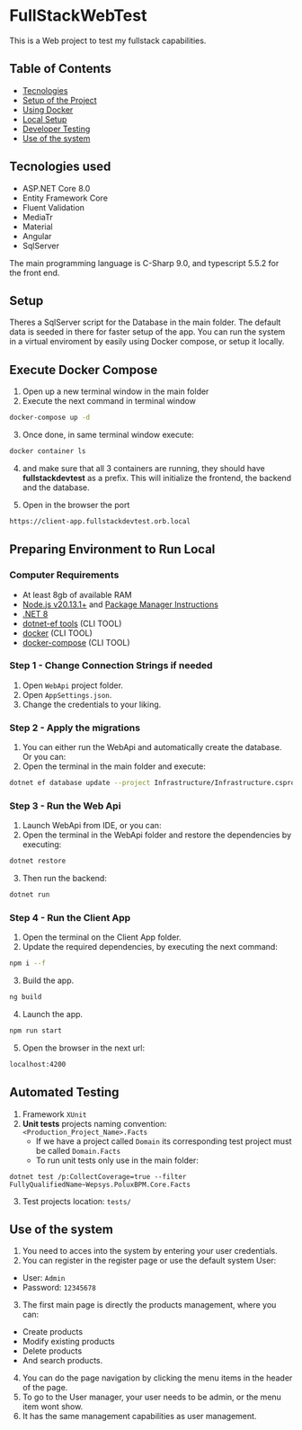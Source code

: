 # FullStackWebTest #

This is a Web project to test my fullstack capabilities.

## Table of Contents
- [Tecnologies](#tecnologies)
- [Setup of the Project](#setup)
- [Using Docker](#docker)
- [Local Setup](#local)
- [Developer Testing](#testing)
- [Use of the system](#use)

## Tecnologies used <a name="tecnologies"></a>

* ASP.NET Core 8.0
* Entity Framework Core
* Fluent Validation
* MediaTr
* Material
* Angular
* SqlServer

The main programming language is C-Sharp 9.0, and typescript 5.5.2 for the front end.

## Setup <a name="setup"></a>

Theres a SqlServer script for the Database in the main folder.
The default data is seeded in there for faster setup of the app.
You can run the system in a virtual enviroment by easily using Docker compose, or setup it locally.

## Execute Docker Compose <a name="docker"></a>
1. Open up a new terminal window in the main folder
2. Execute the next command in terminal window

```sh
docker-compose up -d
```

3. Once done, in same terminal window execute:

```sh
docker container ls
```

4. and make sure that all 3 containers are running, they should have __fullstackdevtest__ as a prefix.
This will initialize the frontend, the backend and the database.

5. Open in the browser the port

```sh
https://client-app.fullstackdevtest.orb.local
```

## Preparing Environment to Run Local<a name="local"></a>
### Computer Requirements
 - At least 8gb of available RAM
 - [Node.js v20.13.1+](https://nodejs.org/en/download/) and [Package Manager Instructions](https://nodejs.org/en/download/package-manager/)
 - [.NET 8](https://dotnet.microsoft.com/download/dotnet/8.0)
 - [dotnet-ef tools](https://docs.microsoft.com/en-us/ef/core/cli/dotnet) (CLI TOOL)
 - [docker](https://docs.docker.com/get-docker/) (CLI TOOL)
 - [docker-compose](https://docs.docker.com/compose/install/) (CLI TOOL)

### Step 1 - Change Connection Strings if needed
1. Open `WebApi` project folder.
2. Open `AppSettings.json`.
3. Change the credentials to your liking.

### Step 2 - Apply the migrations
1. You can either run the WebApi and automatically create the database. Or you can:
2. Open the terminal in the main folder and execute:

```sh
dotnet ef database update --project Infrastructure/Infrastructure.csproj --startup-project WebApi/WebApi.csproj --context Infrastructure.Persistence.AppDbContext --configuration Debug 20240621132508_addedNewDataSeed
```

### Step 3 - Run the Web Api
1. Launch WebApi from IDE, or you can:
2. Open the terminal in the WebApi folder and restore the dependencies by executing:

```sh
dotnet restore
```

3. Then run the backend:

```sh
dotnet run
```

### Step 4 - Run the Client App
1. Open the terminal on the Client App folder.
2. Update the required dependencies, by executing the next command:

```sh
npm i --f
```

3. Build the app.

```sh
ng build
```

4. Launch the app.

```sh
npm run start
```

5. Open the browser in the next url:

```sh
localhost:4200
```

## Automated Testing <a name="testing"></a>
1. Framework `XUnit`
2. **Unit tests** projects naming convention: `<Production_Project_Name>.Facts`
    * If we have a project called `Domain` its corresponding test project must be called `Domain.Facts` 
    * To run unit tests only use in the main folder:
    
`dotnet test /p:CollectCoverage=true --filter FullyQualifiedName~Wepsys.PoluxBPM.Core.Facts`

3. Test projects location: `tests/`

## Use of the system <a name="use"></a>

1. You need to acces into the system by entering your user credentials.
2. You can register in the register page or use the default system User:
  * User: `Admin`
  * Password: `12345678`
3. The first main page is directly the products management, where you can:
  * Create products
  * Modify existing products
  * Delete products
  * And search products.
4. You can do the page navigation by clicking the menu items in the header of the page.
5. To go to the User manager, your user needs to be admin, or the menu item wont show.
6. It has the same management capabilities as user management.

